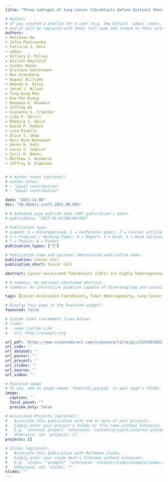 ```yaml
---
title: "Three subtypes of lung cancer fibroblasts define distinct therapeutic paradigms"

# Authors
# If you created a profile for a user (e.g. the default `admin` user), write the username (folder name) here 
# and it will be replaced with their full name and linked to their profile.
authors:
- Haichuan Hu
- Zofia Piotrowska
- Patricia J. Hare
- admin
- Hillary E. Mulvey
- Aislinn Mayfield
- Sundus Noeen
- Krystina Kattermann
- Max Greenberg
- August Williams
- Amanda K. Riley
- Jarad J. Wilson
- Ying-Qing Mao
- Ruo-Pan Huang
- Mandeep K. Banwait
- Jeffrey Ho
- Giovanna S. Crowther
- Lida P. Hariri
- Rebecca S. Heist
- David P. Kodack
- Luca Pinello
- Alice T. Shaw
- Mari Mino-Kenudson
- Aaron N. Hata
- Lecia V. Sequist
- Cyril H. Benes
- Matthew J. Niederst
- Jeffrey A. Engelman


# # Author notes (optional)
# author_notes:
# - "Equal contribution"
# - "Equal contribution"

date: "2021-11-08"
doi: "10.1016/j.ccell.2021.09.003"

# # Schedule page publish date (NOT publication's date).
# publishDate: "2017-01-01T00:00:00Z"

# Publication type.
# Legend: 0 = Uncategorized; 1 = Conference paper; 2 = Journal article;
# 3 = Preprint / Working Paper; 4 = Report; 5 = Book; 6 = Book section;
# 7 = Thesis; 8 = Patent
publication_types: ["2"]

# Publication name and optional abbreviated publication name.
publication: Cancer Cell
publication_short: Cancer Cell

abstract: Cancer-associated fibroblasts (CAFs) are highly heterogeneous. With the lack of a comprehensive understanding of CAFs' functional distinctions, it remains unclear how cancer treatments could be personalized based on CAFs in a patient's tumor. We have established a living biobank of CAFs derived from biopsies of patients' non-small lung cancer (NSCLC) that encompasses a broad molecular spectrum of CAFs in clinical NSCLC. By functionally interrogating CAF heterogeneity using the same therapeutics received by patients, we identify three functional subtypes (1) robustly protective of cancers and highly expressing HGF and FGF7; (2) moderately protective of cancers and highly expressing FGF7; and (3) those providing minimal protection. These functional differences among CAFs are governed by their intrinsic TGF-β signaling, which suppresses HGF and FGF7 expression. This CAF functional classification correlates with patients' clinical response to targeted therapies and also associates with the tumor immune microenvironment, therefore providing an avenue to guide personalized treatment.

# # Summary. An optional shortened abstract.
# summary: An interactive pipeline capable of disentangling and visualizing complex branching trajectories from both single-cell transcriptomic and epigenomic data.

tags: [Cancer-Associated Fibroblasts, Tumor Heterogeneity, Lung Cancer, Patient-derived Models, Cancer Therapy, Personalized Medicine]

# Display this page in the Featured widget?
featured: false

# Custom links (uncomment lines below)
# links:
# - name: Custom Link
#   url: http://example.org

url_pdf: 'https://www.sciencedirect.com/science/article/pii/S153561082100492X/pdf'
url_code: ''
url_dataset: ''
url_poster: ''
url_project: ''
url_slides: ''
url_source: ''
url_video: ''

# Featured image
# To use, add an image named `featured.jpg/png` to your page's folder. 
image:
  caption: ''
  focal_point: ""
  preview_only: false

# Associated Projects (optional).
#   Associate this publication with one or more of your projects.
#   Simply enter your project's folder or file name without extension.
#   E.g. `internal-project` references `content/project/internal-project/index.md`.
#   Otherwise, set `projects: []`.
projects: []

# Slides (optional).
#   Associate this publication with Markdown slides.
#   Simply enter your slide deck's filename without extension.
#   E.g. `slides: "example"` references `content/slides/example/index.md`.
#   Otherwise, set `slides: ""`.
slides: ""
---
```


<!-- {{% callout note %}}
Click the *Cite* button above to demo the feature to enable visitors to import publication metadata into their reference management software.
{{% /callout %}}

{{% callout note %}}
Create your slides in Markdown - click the *Slides* button to check out the example.
{{% /callout %}}

Supplementary notes can be added here, including [code, math, and images](https://wowchemy.com/docs/writing-markdown-latex/). -->
